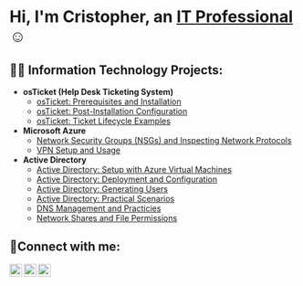 <h1>Hi, I'm Cristopher, an <a href="https://linkedin.com/in/">IT Professional</a>☺</h1>

<h2>👨‍💻 Information Technology Projects:</h2>

- <b>osTicket (Help Desk Ticketing System)</b>
  - [osTicket: Prerequisites and Installation](https://github.com/cristopherb19/osticket-prereqs)
  - [osTicket: Post-Installation Configuration](https://github.com/cristopherb19/post-install-config)
  - [osTicket: Ticket Lifecycle Examples](https://github.com/cristopherb19/ticket-lifecycle)
- <b>Microsoft Azure</b>
  - [Network Security Groups (NSGs) and Inspecting Network Protocols](https://github.com/cristopherb19/azure-network-protocols)
  - [VPN Setup and Usage](https://github.com/cristopherb19/vpn-setup)
- <b>Active Directory</b>
  - [Active Directory: Setup with Azure Virtual Machines](https://github.com/cristopherb19/active-directory-setup)
  - [Active Directory: Deployment and Configuration](https://github.com/cristopherb19/ad-deploy-and-config)
  - [Active Directory: Generating Users](https://github.com/cristopherb19/ad-user-generation)
  - [Active Directory: Practical Scenarios](https://github.com/cristopherb19/ad-practical-scenarios)
  - [DNS Management and Practicies](https://github.com/cristopherb19/dns-lab)
  - [Network Shares and File Permissions](https://github.com/cristopherb19/network-file-share)
    
<h2>🤳Connect with me:</h2>

[<img align="left" alt="Josh | Twitter" width="22px" src="https://cdn.jsdelivr.net/npm/simple-icons@v3/icons/twitter.svg" />][twitter]
[<img align="left" alt="Josh | LinkedIn" width="22px" src="https://cdn.jsdelivr.net/npm/simple-icons@v3/icons/linkedin.svg" />][linkedin]
[<img align="left" alt="Josh | Instagram" width="22px" src="https://cdn.jsdelivr.net/npm/simple-icons@v3/icons/instagram.svg" />][instagram]

[twitter]: https://twitter.com/Josh
[instagram]: https://www.instagram.com/Josh
[linkedin]: https://linkedin.com/in/Josh
